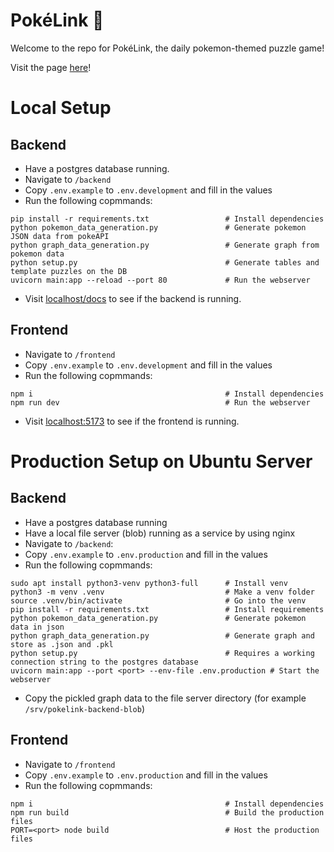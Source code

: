 # PokéLink 🐲
Welcome to the repo for PokéLink, the daily pokemon-themed puzzle game!

Visit the page [here](https://pokelink.juules32.com)!

# Local Setup

## Backend

- Have a postgres database running.
- Navigate to `/backend`
- Copy `.env.example` to `.env.development` and fill in the values
- Run the following copmmands:
```
pip install -r requirements.txt                 # Install dependencies
python pokemon_data_generation.py               # Generate pokemon JSON data from pokeAPI
python graph_data_generation.py                 # Generate graph from pokemon data
python setup.py                                 # Generate tables and template puzzles on the DB
uvicorn main:app --reload --port 80             # Run the webserver
```

- Visit [localhost/docs](http://localhost/docs) to see if the backend is running.

## Frontend

- Navigate to `/frontend`
- Copy `.env.example` to `.env.development` and fill in the values
- Run the following copmmands:
```
npm i                                           # Install dependencies
npm run dev                                     # Run the webserver
```

- Visit [localhost:5173](http://localhost:5173) to see if the frontend is running.

# Production Setup on Ubuntu Server

## Backend

- Have a postgres database running
- Have a local file server (blob) running as a service by using nginx
- Navigate to `/backend`:
- Copy `.env.example` to `.env.production` and fill in the values
- Run the following copmmands:
```
sudo apt install python3-venv python3-full      # Install venv
python3 -m venv .venv                           # Make a venv folder
source .venv/bin/activate                       # Go into the venv                
pip install -r requirements.txt                 # Install requirements
python pokemon_data_generation.py               # Generate pokemon data in json
python graph_data_generation.py                 # Generate graph and store as .json and .pkl
python setup.py                                 # Requires a working connection string to the postgres database
uvicorn main:app --port <port> --env-file .env.production # Start the webserver
```
- Copy the pickled graph data to the file server directory (for example `/srv/pokelink-backend-blob`)

## Frontend

- Navigate to `/frontend`
- Copy `.env.example` to `.env.production` and fill in the values
- Run the following copmmands:
```
npm i                                           # Install dependencies
npm run build                                   # Build the production files
PORT=<port> node build                          # Host the production files
```
